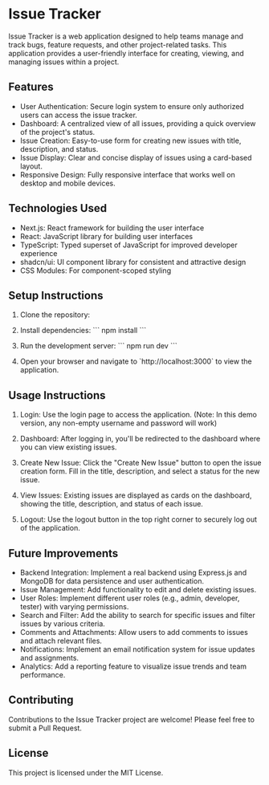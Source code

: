 # Issue Tracker

Issue Tracker is a web application designed to help teams manage and track bugs, feature requests, and other project-related tasks. This application provides a user-friendly interface for creating, viewing, and managing issues within a project.

## Features

- User Authentication: Secure login system to ensure only authorized users can access the issue tracker.
- Dashboard: A centralized view of all issues, providing a quick overview of the project's status.
- Issue Creation: Easy-to-use form for creating new issues with title, description, and status.
- Issue Display: Clear and concise display of issues using a card-based layout.
- Responsive Design: Fully responsive interface that works well on desktop and mobile devices.

## Technologies Used

- Next.js: React framework for building the user interface
- React: JavaScript library for building user interfaces
- TypeScript: Typed superset of JavaScript for improved developer experience
- shadcn/ui: UI component library for consistent and attractive design
- CSS Modules: For component-scoped styling

## Setup Instructions

1. Clone the repository:

2. Install dependencies:
   \`\`\`
   npm install
   \`\`\`

3. Run the development server:
   \`\`\`
   npm run dev
   \`\`\`

4. Open your browser and navigate to \`http://localhost:3000\` to view the application.

## Usage Instructions

1. Login: Use the login page to access the application. (Note: In this demo version, any non-empty username and password will work)

2. Dashboard: After logging in, you'll be redirected to the dashboard where you can view existing issues.

3. Create New Issue: Click the "Create New Issue" button to open the issue creation form. Fill in the title, description, and select a status for the new issue.

4. View Issues: Existing issues are displayed as cards on the dashboard, showing the title, description, and status of each issue.

5. Logout: Use the logout button in the top right corner to securely log out of the application.

## Future Improvements

- Backend Integration: Implement a real backend using Express.js and MongoDB for data persistence and user authentication.
- Issue Management: Add functionality to edit and delete existing issues.
- User Roles: Implement different user roles (e.g., admin, developer, tester) with varying permissions.
- Search and Filter: Add the ability to search for specific issues and filter issues by various criteria.
- Comments and Attachments: Allow users to add comments to issues and attach relevant files.
- Notifications: Implement an email notification system for issue updates and assignments.
- Analytics: Add a reporting feature to visualize issue trends and team performance.

## Contributing

Contributions to the Issue Tracker project are welcome! Please feel free to submit a Pull Request.

## License

This project is licensed under the MIT License.
